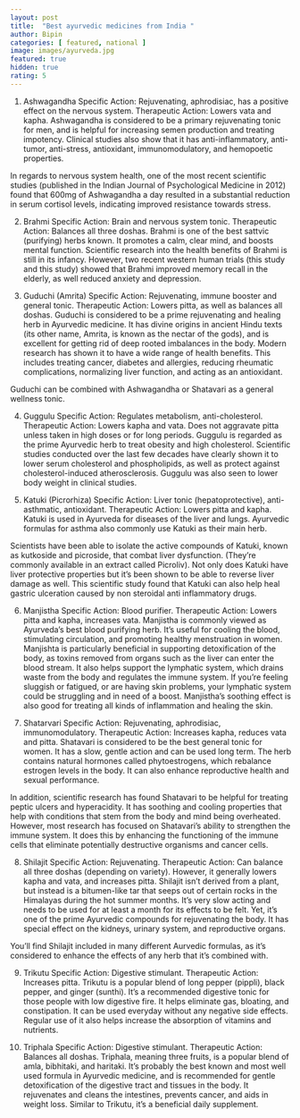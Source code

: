 ```yaml
---
layout: post
title:  "Best ayurvedic medicines from India "
author: Bipin
categories: [ featured, national ]
image: images/ayurveda.jpg
featured: true
hidden: true
rating: 5
---
```

1. Ashwagandha
Specific Action: Rejuvenating, aphrodisiac, has a positive effect on the nervous system.
Therapeutic Action: Lowers vata and kapha.
Ashwagandha is considered to be a primary rejuvenating tonic for men, and is helpful for increasing semen production and treating impotency. Clinical studies also show that it has anti-inflammatory, anti-tumor, anti-stress, antioxidant, immunomodulatory, and hemopoetic properties.

In regards to nervous system health, one of the most recent scientific studies (published in the Indian Journal of Psychological Medicine in 2012) found that 600mg of Ashwagandha a day resulted in a substantial reduction in serum cortisol levels, indicating improved resistance towards stress.

2. Brahmi
Specific Action: Brain and nervous system tonic.
Therapeutic Action: Balances all three doshas.
Brahmi is one of the best sattvic (purifying) herbs known. It promotes a calm, clear mind, and boosts mental function. Scientific research into the health benefits of Brahmi is still in its infancy. However, two recent western human trials (this study and this study) showed that Brahmi improved memory recall in the elderly, as well reduced anxiety and depression.

3. Guduchi (Amrita)
Specific Action: Rejuvenating, immune booster and general tonic.
Therapeutic Action: Lowers pitta, as well as balances all doshas.
Guduchi is considered to be a prime rejuvenating and healing herb in Ayurvedic medicine. It has divine origins in ancient Hindu texts (its other name, Amrita, is known as the nectar of the gods), and is excellent for getting rid of deep rooted imbalances in the body. Modern research has shown it to have a wide range of health benefits. This includes treating cancer, diabetes and allergies, reducing rheumatic complications, normalizing liver function, and acting as an antioxidant.

Guduchi can be combined with Ashwagandha or Shatavari as a general wellness tonic.

4. Guggulu
Specific Action: Regulates metabolism, anti-cholesterol.
Therapeutic Action: Lowers kapha and vata. Does not aggravate pitta unless taken in high doses or for long periods.
Guggulu is regarded as the prime Ayurvedic herb to treat obesity and high cholesterol. Scientific studies conducted over the last few decades have clearly shown it to lower serum cholesterol and phospholipids, as well as protect against cholesterol-induced atherosclerosis. Guggulu was also seen to lower body weight in clinical studies.

5. Katuki (Picrorhiza)
Specific Action: Liver tonic (hepatoprotective), anti-asthmatic, antioxidant.
Therapeutic Action: Lowers pitta and kapha.
Katuki is used in Ayurveda for diseases of the liver and lungs. Ayurvedic formulas for asthma also commonly use Katuki as their main herb.

Scientists have been able to isolate the active compounds of Katuki, known as kutkoside and picroside, that combat liver dysfunction. (They’re commonly available in an extract called Picroliv). Not only does Katuki have liver protective properties but it’s been shown to be able to reverse liver damage as well. This scientific study found that Katuki can also help heal gastric ulceration caused by non steroidal anti inflammatory drugs.

6. Manjistha
Specific Action: Blood purifier.
Therapeutic Action: Lowers pitta and kapha, increases vata.
Manjistha is commonly viewed as Ayurveda’s best blood purifying herb. It’s useful for cooling the blood, stimulating circulation, and promoting healthy menstruation in women. Manjishta is particularly beneficial in supporting detoxification of the body, as toxins removed from organs such as the liver can enter the blood stream. It also helps support the lymphatic system, which drains waste from the body and regulates the immune system. If you’re feeling sluggish or fatigued, or are having skin problems, your lymphatic system could be struggling and in need of a boost. Manjistha’s soothing effect is also good for treating all kinds of inflammation and healing the skin.

7. Shatarvari
Specific Action: Rejuvenating, aphrodisiac, immunomodulatory.
Therapeutic Action: Increases kapha, reduces vata and pitta.
Shatavari is considered to be the best general tonic for women. It has a slow, gentle action and can be used long term. The herb contains natural hormones called phytoestrogens, which rebalance estrogen levels in the body. It can also enhance reproductive health and sexual performance.

In addition, scientific research has found Shatavari to be helpful for treating peptic ulcers and hyperacidity. It has soothing and cooling properties that help with conditions that stem from the body and mind being overheated. However, most research has focused on Shatavari’s ability to strengthen the immune system. It does this by enhancing the functioning of the immune cells that eliminate potentially destructive organisms and cancer cells.

8. Shilajit
Specific Action: Rejuvenating.
Therapeutic Action: Can balance all three doshas (depending on variety). However, it generally lowers kapha and vata, and increases pitta.
Shilajit isn’t derived from a plant, but instead is a bitumen-like tar that seeps out of certain rocks in the Himalayas during the hot summer months. It’s very slow acting and needs to be used for at least a month for its effects to be felt. Yet, it’s one of the prime Ayurvedic compounds for rejuvenating the body. It has special effect on the kidneys, urinary system, and reproductive organs.

You’ll find Shilajit included in many different Aurvedic formulas, as it’s considered to enhance the effects of any herb that it’s combined with.

9. Trikutu
Specific Action: Digestive stimulant.
Therapeutic Action: Increases pitta.
Trikutu is a popular blend of long pepper (pippli), black pepper, and ginger (sunthi). It’s a recommended digestive tonic for those people with low digestive fire. It helps eliminate gas, bloating, and constipation. It can be used everyday without any negative side effects. Regular use of it also helps increase the absorption of vitamins and nutrients.

10. Triphala
Specific Action: Digestive stimulant.
Therapeutic Action: Balances all doshas.
Triphala, meaning three fruits, is a popular blend of amla, bibhitaki, and haritaki. It’s probably the best known and most well used formula in Ayurvedic medicine, and is recommended for gentle detoxification of the digestive tract and tissues in the body. It rejuvenates and cleans the intestines, prevents cancer, and aids in weight loss. Similar to Trikutu, it’s a beneficial daily supplement.